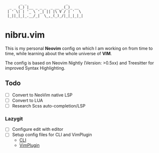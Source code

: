 ```
       _ _                  _       
  _ _ (_) |__ _ _ _  _ __ _(_)_ __  
 | ' \| | '_ \ '_| || |\ V / | '  \ 
 |_||_|_|_.__/_|  \_,_(_)_/|_|_|_|_|
```

# nibru.vim

This is my personal **Neovim** config on which I am working on from time to time, while learning about the whole universe of **VIM**.

The config is based on Neovim Nightly (Version: >0.5xx) and Treesitter for improved Syntax Highlighting.

## Todo

- [ ] Convert to NeoVim native LSP
- [ ] Convert to LUA
- [ ] Research Scss auto-completion/LSP

### Lazygit

- [ ] Configure edit with editor
- [ ] Setup config files for CLI and VimPlugin
  - [CLI](https://github.com/jesseduffield/lazygit/blob/master/docs/Config.md)
  - [VimPlugin](https://github.com/kdheepak/lazygit.nvim)
